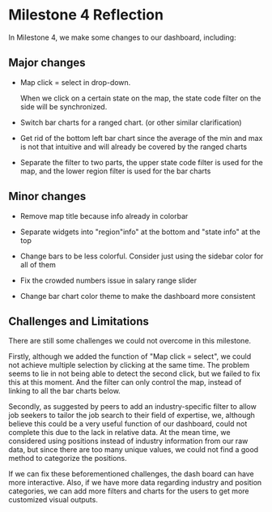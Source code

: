 # Milestone 4 Reflection

In Milestone 4, we make some changes to our dashboard, including:

## Major changes

-   Map click = select in drop-down.

    When we click on a certain state on the map, the state code filter on the side will be synchronized.

-   Switch bar charts for a ranged chart. (or other similar clarification)

-   Get rid of the bottom left bar chart since the average of the min and max is not that intuitive and will already be covered by the ranged charts

-   Separate the filter to two parts, the upper state code filter is used for the map, and the lower region filter is used for the bar charts

## Minor changes

-   Remove map title because info already in colorbar

-   Separate widgets into "region"info" at the bottom and "state info" at the top

-   Change bars to be less colorful. Consider just using the sidebar color for all of them

-   Fix the crowded numbers issue in salary range slider

-   Change bar chart color theme to make the dashboard more consistent

## Challenges and Limitations

There are still some challenges we could not overcome in this milestone.

Firstly, although we added the function of "Map click = select", we could not achieve multiple selection by clicking at the same time. The problem seems to lie in not being able to detect the second click, but we failed to fix this at this moment. And the filter can only control the map, instead of linking to all the bar charts below.

Secondly, as suggested by peers to add an industry-specific filter to allow job seekers to tailor the job search to their field of expertise, we, although believe this could be a very useful function of our dashboard, could not complete this due to the lack in relative data. At the mean time, we considered using positions instead of industry information from our raw data, but since there are too many unique values, we could not find a good method to categorize the positions.

If we can fix these beforementioned challenges, the dash board can have more interactive. Also, if we have more data regarding industry and position categories, we can add more filters and charts for the users to get more customized visual outputs.
